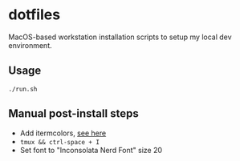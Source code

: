 # dotfiles

MacOS-based workstation installation scripts to setup my local dev environment.

## Usage

`./run.sh`

## Manual post-install steps

* Add itermcolors, [see here](https://iterm2colorschemes.com/)
* `tmux && ctrl-space + I`
* Set font to "Inconsolata Nerd Font" size 20
